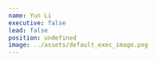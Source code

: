 ```yaml
---
name: Yun Li
executive: false
lead: false
position: undefined
image: ../assets/default_exec_image.png
---
```

